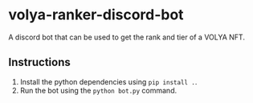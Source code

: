 # volya-ranker-discord-bot

A discord bot that can be used to get the rank and tier of a VOLYA NFT.

## Instructions

1.  Install the python dependencies using `pip install .`.
2.  Run the bot using the `python bot.py` command.
